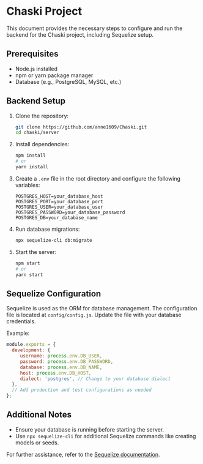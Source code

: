 # Chaski Project

This document provides the necessary steps to configure and run the backend for the Chaski project, including Sequelize setup.

## Prerequisites

- Node.js installed
- npm or yarn package manager
- Database (e.g., PostgreSQL, MySQL, etc.)

## Backend Setup

1. Clone the repository:
    ```bash
    git clone https://github.com/anne1609/Chaski.git
    cd chaski/server
    ```

2. Install dependencies:
    ```bash
    npm install
    # or
    yarn install
    ```

3. Create a `.env` file in the root directory and configure the following variables:
    ```env
    POSTGRES_HOST=your_database_host
    POSTGRES_PORT=your_database_port
    POSTGRES_USER=your_database_user
    POSTGRES_PASSWORD=your_database_password
    POSTGRES_DB=your_database_name
    ```

4. Run database migrations:
    ```bash
    npx sequelize-cli db:migrate
    ```

5. Start the server:
    ```bash
    npm start
    # or
    yarn start
    ```

## Sequelize Configuration

Sequelize is used as the ORM for database management. The configuration file is located at `config/config.js`. Update the file with your database credentials.

Example:
```javascript
module.exports = {
  development: {
     username: process.env.DB_USER,
     password: process.env.DB_PASSWORD,
     database: process.env.DB_NAME,
     host: process.env.DB_HOST,
     dialect: 'postgres', // Change to your database dialect
  },
  // Add production and test configurations as needed
};
```

## Additional Notes

- Ensure your database is running before starting the server.
- Use `npx sequelize-cli` for additional Sequelize commands like creating models or seeds.

For further assistance, refer to the [Sequelize documentation](https://sequelize.org/).